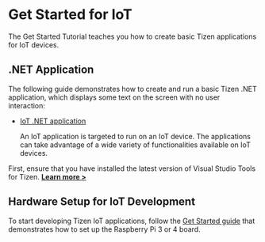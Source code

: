 # Get Started for IoT

The Get Started Tutorial teaches you how to create basic Tizen applications for IoT devices.

## .NET Application

The following guide demonstrates how to create and run a basic Tizen .NET application, which displays some text on the screen with no user interaction:

-   [IoT .NET application](../dotnet/get-started/iot/first-app.md)

    An IoT application is targeted to run on an IoT device. The applications can take advantage of a wide variety of functionalities available on IoT devices.
    
First, ensure that you have installed the latest version of Visual Studio Tools for Tizen. [**Learn more >**](../vstools/install.md)

## Hardware Setup for IoT Development
To start developing Tizen IoT applications, follow the [Get Started guide](http://tizenschool.org/tutorial/191/) that demonstrates how to set up the Raspberry Pi 3 or 4 board.
